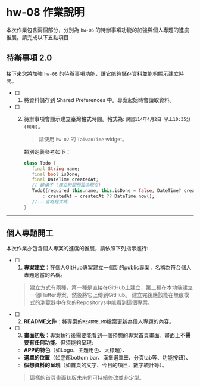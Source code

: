 # hw-08 作業說明
本次作業包含兩個部分，分別為 `hw-06` 的待辦事項功能的加強與個人專題的進度推展。請完成以下五點項目：
## 待辦事項 2.0
接下來您將加強 `hw-06` 的待辦事項功能，讓它能夠儲存資料並能夠顯示建立時間。
- [ ] 1. 將資料儲存到 Shared Preferences 中。專案起始時會讀取資料。
- [ ] 2. 待辦事項會顯示建立臺灣格式時間。格式為: `民國114年4月2日 早上10:35分 (剛剛)`。
     > 請使用 `hw-02` 的 `TaiwanTime` widget。  
     
     類別定義參考如下：
     ```dart
     class Todo {
        final String name;
        final bool isDone;
        final DateTime createdAt;
        // 建構子 (建立時間預設為現在)
        Todo({required this.name, this.isDone = false, DateTime? createdAt})
            : createdAt = createdAt ?? DateTime.now();
        //...省略程式碼
     }
     ```
---
## 個人專題開工
本次作業亦包含個人專案的進度的推展，請依照下列指示進行:
- [ ] 1. **專案建立**：在個人GitHub專案建立一個新的public專案，名稱為符合個人專題適當的名稱。
    > 建立方式有兩種，第一種是直接在GitHub上建立，第二種在本地端建立一個Flutter專案，然後將它上傳到GitHub。
    > 建立完後應該能在無痕模式的瀏覽器中在您的Repositorys中能看到這個專案。
- [ ] 2. **README文件**：將專案的`README.MD`檔案更新為個人專題的內容。
- [ ] 3. **畫面初版**：專案執行後需要能看到一個預想的專案首頁畫面。畫面上**不需要有任何功能**。但須能夠呈現:
    * **APP的特色**（如Logo、主題用色、大標題）、
    * **選單的位置**（如底部bottom bar、漢堡選單☰、分頁tab等、功能按鈕）、
    * **假想資料的呈現**（如首頁的文字、今日的項目、數字統計等）。
    > 這樣的首頁畫面初版未來仍可持續修改並非定型。
    